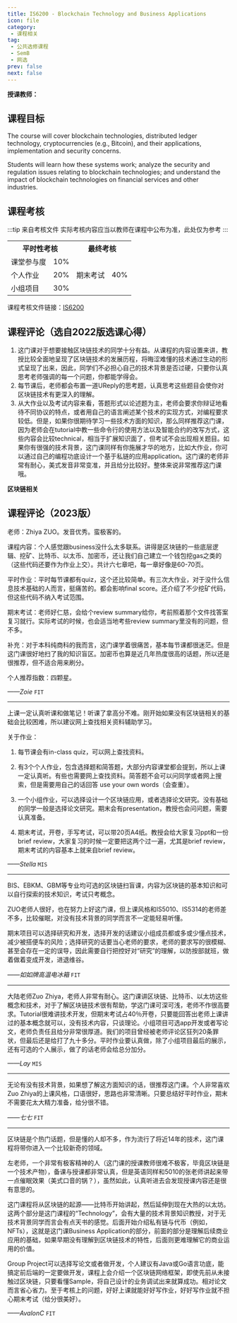 ```yaml
---
title: IS6200 - Blockchain Technology and Business Applications
icon: file
category:
 - 课程相关
tag:
 - 公共选修课程
 - SemB
 - 网选
prev: false
next: false
---
```


**授课教师：**

<VPBanner
  title = "左治亚（Prof. ZUO Zhiya）"
  content = "Assistant Professor"
  logo = "https://www.cb.cityu.edu.hk/portfolio/photos/zhiyazuo.jpg"
  :actions = '[  
        {
            text: "详细信息",
            link: "https://www.cb.cityu.edu.hk/People-and-Research/People/People-Details?eid=zhiyazuo"
        },
    ]'
/>

## 课程目标

The course will cover blockchain technologies, distributed ledger technology, cryptocurrencies (e.g., Bitcoin), and their applications, implementation and security concerns.

Students will learn how these systems work; analyze the security and regulation issues relating to blockchain technologies; and understand the impact of blockchain technologies on financial services and other industries.

## 课程考核

:::tip 来自考核文件
实际考核内容应当以教师在课程中公布为准，此处仅为参考
:::

<table>
    <tr>
        <th colspan=2>
            平时性考核
        </th>
        <th colspan=2>
            最终考核
        </th>
    </tr>
    <tr>
        <td>
            课堂参与度
        </td>
        <td>
            10%
        </td>
        <td rowspan=3>
            期末考试
        </td>
        <td rowspan=3>
            40%
        </td>
    </tr>
    <tr>
        <td>
            个人作业
        </td>
        <td>
            20%
        </td>
    </tr>
    <tr>
        <td>
            小组项目
        </td>
        <td>
            30%
        </td>
    </tr>
</table>

课程考核文件链接：[IS6200](https://www.cityu.edu.hk/catalogue/pg/202324/course/IS6200.pdf)

## 课程评论（选自2022版选课心得）

1. 这门课对于想要接触区块链技术的同学十分有益。从课程的内容设置来讲，教授比较全面地呈现了区块链技术的发展历程，将晦涩难懂的技术通过生动的形式呈现了出来，因此，同学们不必担心自己的技术背景是否过硬，只要你认真思考老师强调的每一个问题，你都能学得会。
2. 每节课后，老师都会布置一道UReply的思考题，认真思考这些题目会使你对区块链技术有更深入的理解。
3. 从大作业以及考试内容来看，答题形式以论述题为主，老师会要求你辩证地看待不同协议的特点，或者用自己的语言阐述某个技术的实现方式，对编程要求较低。但是，如果你很期待学习一些技术方面的知识，那么同样推荐这门课，因为老师会在tutorial中教一些命令行的使用方法以及智能合约的改写方式，这些内容会比较technical，相当于扩展知识面了，但考试不会出现相关题目。如果你有很强的技术背景，这门课同样有你施展才华的地方，比如大作业，你可以通过自己的编程功底设计一个基于私链的应用application。这门课的老师非常有耐心，美式发音非常变准，并且给分比较好。整体来说非常推荐这门课哦。

**区块链相关**

## 课程评论（2023版）

老师：Zhiya ZUO。发音优秀。蛮极客的。

课程内容：个人感觉跟business没什么太多联系。讲得是区块链的一些底层逻辑、挖矿、比特币、以太币、加密币，还让我们自己建立一个钱包挖gas之类的（这些代码还要作为作业上交）。共计六七章吧，每一章好像是60-70页。

平时作业：平时每节课都有quiz，这个还比较简单。有三次大作业，对于没什么信息技术基础的人而言，挺痛苦的。都会影响final score。还介绍了不少挖矿代码，但这些代码不纳入考试范围。

期末考试：老师好仁慈，会给个review summary给你，考前照着那个文件找答案复习就行。实际考试的时候，也会适当地考些review summary里没有的问题，但不多。

补充：对于本科纯商科的我而言，这门课学着很痛苦，基本每节课都很迷茫。但是这门课很好地扫了我的知识盲区。加密币也算是近几年热度很高的话题，所以还是很推荐，但不适合用来刷分。

个人推荐指数：四颗星。

_——Zoie_ `FIT`

---

上课一定认真听课和做笔记！听课了拿高分不难。刚开始如果没有区块链相关的基础会比较困难，所以建议网上查找相关资料辅助学习。

关于作业：

1. 每节课会有in-class quiz，可以网上查找资料。

2. 有3个个人作业，包含选择题和简答题，大部分内容课堂都会提到，所以上课一定认真听。有些也需要网上查找资料。简答题不会可以问同学或者网上搜索，但是需要用自己的话回答 use your own words（会查重）。

3. 一个小组作业，可以选择设计一个区块链应用，或者选择论文研究。没有基础的同学一般是选择论文研究。期末会有presentation，教授也会问问题，需要认真准备。

4. 期末考试，开卷，手写考试，可以带20页A4纸。教授会给大家复习ppt和一份brief review，大家复习的时候一定要把这两个过一遍，尤其是brief review，期末考试的内容基本上就来自brief review。

_——Stella_ `MIS`

---

BIS、EBKM、GBM等专业均可选的区块链扫盲课，内容为区块链的基本知识和可以自行探索的技术知识，考试只考概念。

ZUO老师人很好，也在努力上好这门课，但上课风格和IS5010、IS5314的老师差不多，比较催眠，对没有技术背景的同学而言不一定能轻易听懂。

期末项目可以选择研究和开发，选择开发的话建议小组成员都或多或少懂点技术，减少被搭便车的风险；选择研究的话要当心老师的要求，老师的要求写的很模糊、甚至会存在一定的误导，因此需要自行把控好对“研究”的理解，以防按部就班，做着做着变成开发，进退维谷。

_——如如牌高温电冰箱_ `FIT`

---

大陆老师Zuo Zhiya，老师人非常有耐心。这门课讲区块链、比特币、以太坊这些概念和技术，对于了解区块链技术很有帮助，学这门课可深可浅，老师不作很高要求。Tutorial很难讲技术开发，但期末考试占40％开卷，只要能回答出老师上课讲过的基本概念就可以，没有技术内容，只谈理论。小组项目可选app开发或者写论文，老师负责任且给分非常很厚道。我们的项目曾经被老师评论区狂列20条罪状，但最后还是给打了九十多分。平时作业要认真做，除了小组项目最后的展示，还有可选的个人展示，做了的话老师会给总分加分。

_——Lay_ `MIS`

---

无论有没有技术背景，如果想了解这方面知识的话，很推荐这门课。个人非常喜欢Zuo Zhiya的上课风格，口语很好，思路也非常清晰。只要总结好平时作业，期末不需要花太大精力准备，给分很不错。

_——七七_ `FIT`

---

区块链是个热门话题，但是懂的人却不多，作为流行了将近14年的技术，这门课程将带你进入一个比较新奇的领域。

左老师，一个非常有极客精神的人（这门课的授课教师很难不极客，毕竟区块链是一个技术产物），备课与授课都非常认真，但是英语同样和5010的张老师讲起来带一点催眠效果（美式口音的锅？），虽然如此，认真听进去会发现授课内容还是很有意思的。

这门课程将从区块链的起源——比特币开始讲起，然后延伸到现在大热的以太坊。这两个部分是这门课程的“Technology”，会有大量的技术背景知识教授，对于无技术背景同学而言会有点天书的感觉。后面开始介绍私有链与代币（例如，NFTs），这就是这门课Business Application的部分，前面的部分是理解后续商业应用的基础，如果早期没有理解到区块链技术的特性，后面则更难理解它的商业运用的价值。

Group Project可以选择写论文或者做开发，个人建议有Java或Go语言功底，能搞定前后端的一定要做开发，课程上会介绍一个区块链网络框架，即使先前从未接触过区块链，只要看懂Sample，将自己设计的业务调试出来就算成功。相对论文而言省心省力。至于考核上的问题，好好上课就能好好写作业，好好写作业就不担心期末考试（给分很美好）。

_——AvalonC_ `FIT`
